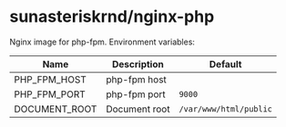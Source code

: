 # sunasteriskrnd/nginx-php

Nginx image for php-fpm. Environment variables:

| Name          | Description   | Default                |
|---------------|---------------|------------------------|
| PHP_FPM_HOST  | php-fpm host  |                        |
| PHP_FPM_PORT  | php-fpm port  | `9000`                 |
| DOCUMENT_ROOT | Document root | `/var/www/html/public` |
